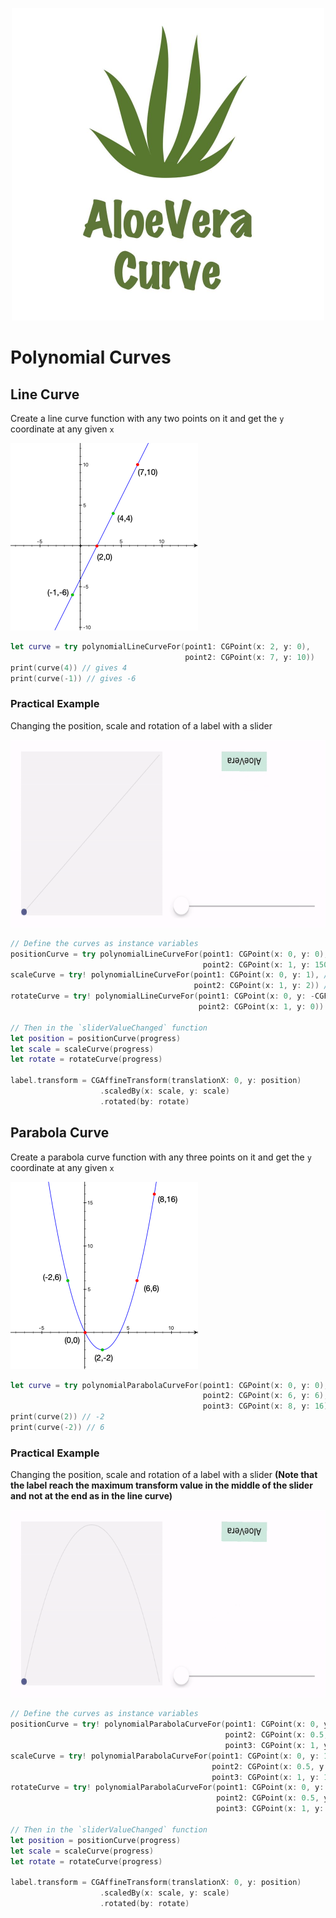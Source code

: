 <p align="center">
<img width="500" height="500" src="Resources/AloeVera.jpg">
</p>

# **Polynomial Curves**

## **Line Curve**

Create a line curve function with any two points on it and get the `y` coordinate at any given `x`

<img width="300" height="300" src="Resources/line-curve.png">

```swift
let curve = try polynomialLineCurveFor(point1: CGPoint(x: 2, y: 0),
                                       point2: CGPoint(x: 7, y: 10))
print(curve(4)) // gives 4
print(curve(-1)) // gives -6
```

### Practical Example

Changing the position, scale and rotation of a label with a slider

<img width="600" height="300" src="Resources/line-curve.gif">

```swift
// Define the curves as instance variables
positionCurve = try polynomialLineCurveFor(point1: CGPoint(x: 0, y: 0), // Keep label at original position
                                           point2: CGPoint(x: 1, y: 150)) // Move label 150 pt down
scaleCurve = try! polynomialLineCurveFor(point1: CGPoint(x: 0, y: 1), // Kepp label at original size
                                         point2: CGPoint(x: 1, y: 2)) // Double the label size
rotateCurve = try! polynomialLineCurveFor(point1: CGPoint(x: 0, y: -CGFloat.pi), // Flip the label
                                          point2: CGPoint(x: 1, y: 0)) // Revert label orientation to normal

// Then in the `sliderValueChanged` function
let position = positionCurve(progress)
let scale = scaleCurve(progress)
let rotate = rotateCurve(progress)
        
label.transform = CGAffineTransform(translationX: 0, y: position)
                    .scaledBy(x: scale, y: scale)
                    .rotated(by: rotate) 
```

## **Parabola Curve**

Create a parabola curve function with any three points on it and get the `y` coordinate at any given `x`

<img width="300" height="300" src="Resources/parabola-curve.png">

```swift
let curve = try polynomialParabolaCurveFor(point1: CGPoint(x: 0, y: 0),
                                           point2: CGPoint(x: 6, y: 6), 
                                           point3: CGPoint(x: 8, y: 16))
print(curve(2)) // -2
print(curve(-2)) // 6
```

### Practical Example

Changing the position, scale and rotation of a label with a slider
**(Note that the label reach the maximum transform value in the middle of the slider and not at the end as in the line curve)**

<img width="600" height="300" src="Resources/parabola-curve.gif">

```swift
// Define the curves as instance variables
positionCurve = try! polynomialParabolaCurveFor(point1: CGPoint(x: 0, y: 0), // Keep label at original position
                                                point2: CGPoint(x: 0.5, y: 150), Move label 150 pt down at 0.5 of the progress
                                                point3: CGPoint(x: 1, y: 0)) // Return back label to original position
scaleCurve = try! polynomialParabolaCurveFor(point1: CGPoint(x: 0, y: 1), // Kepp label at original size
                                             point2: CGPoint(x: 0.5, y: 2), // Double the label size at 0.5 of the progress
                                             point3: CGPoint(x: 1, y: 1)) // Return back label to original size
rotateCurve = try! polynomialParabolaCurveFor(point1: CGPoint(x: 0, y: -CGFloat.pi), // Flip the label
                                              point2: CGPoint(x: 0.5, y: 0), // Revert label orientation to normal at 0.5 of the progress
                                              point3: CGPoint(x: 1, y: -CGFloat.pi)) // Flip the label again

// Then in the `sliderValueChanged` function
let position = positionCurve(progress)
let scale = scaleCurve(progress)
let rotate = rotateCurve(progress)
        
label.transform = CGAffineTransform(translationX: 0, y: position)
                    .scaledBy(x: scale, y: scale)
                    .rotated(by: rotate)
```